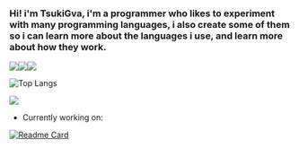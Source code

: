 ### Hi! i'm TsukiGva, i'm a programmer who likes to experiment with many programming languages, i also create some of them so i can learn more about the languages i use, and learn more about how they work.

![](https://img.shields.io/badge/OpenBSD%20-black.svg?&style=for-the-badge&logo=openbsd&logoColor=eeeeee)![](https://img.shields.io/badge/vim%20-black.svg?&style=for-the-badge&logo=vim&logoColor=eeeeee)![](https://img.shields.io/badge/C99%20-black.svg?&style=for-the-badge&logo=c&logoColor=eeeeee)

![Top Langs](https://github-readme-stats.vercel.app/api/top-langs/?username=TsukiGva2&layout=compact&theme=gruvbox&hide=xc&exclude_repo=sxript,unnoficial-zimbu,zup,venci)


![](https://metrics.lecoq.io/TsukiGva2)

- Currently working on:

[![Readme Card](https://github-readme-stats.vercel.app/api/pin/?username=TsukiGva2&repo=stackc&theme=gruvbox)](https://github.com/TsukiGva2/stackc)

